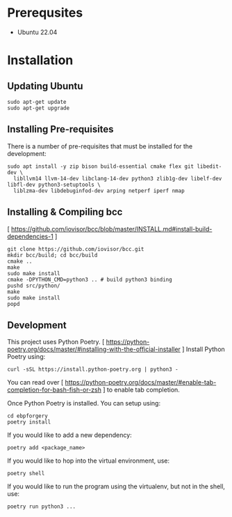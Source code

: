 # Prerequsites
 - Ubuntu 22.04


# Installation

## Updating Ubuntu
```
sudo apt-get update
sudo apt-get upgrade
```

## Installing Pre-requisites

There is a number of pre-requisites that must be installed for the development:

```
sudo apt install -y zip bison build-essential cmake flex git libedit-dev \
  libllvm14 llvm-14-dev libclang-14-dev python3 zlib1g-dev libelf-dev libfl-dev python3-setuptools \
  liblzma-dev libdebuginfod-dev arping netperf iperf nmap
```

## Installing & Compiling bcc
[ https://github.com/iovisor/bcc/blob/master/INSTALL.md#install-build-dependencies-1 ]
```
git clone https://github.com/iovisor/bcc.git
mkdir bcc/build; cd bcc/build
cmake ..
make
sudo make install
cmake -DPYTHON_CMD=python3 .. # build python3 binding
pushd src/python/
make
sudo make install
popd
```

## Development
This project uses Python Poetry.
[ https://python-poetry.org/docs/master/#installing-with-the-official-installer ]
Install Python Poetry using:
```
curl -sSL https://install.python-poetry.org | python3 -
```

You can read over [ https://python-poetry.org/docs/master/#enable-tab-completion-for-bash-fish-or-zsh ] to enable
tab completion.

Once Python Poetry is installed. You can setup using:
```
cd ebpforgery
poetry install
```

If you would like to add a new dependency:
```
poetry add <package_name>
```

If you would like to hop into the virtual environment, use:
```
poetry shell
```

If you would like to run the program using the virtualenv, but not in the shell, use:
```
poetry run python3 ...
```
